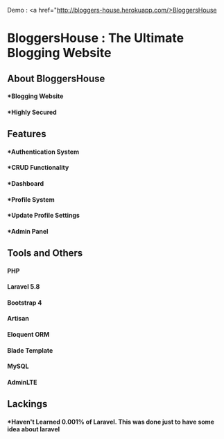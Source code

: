Demo : <a href="http://bloggers-house.herokuapp.com/>BloggersHouse</a>

# BloggersHouse : The Ultimate Blogging Website

## About BloggersHouse        
#### *Blogging Website        
#### *Highly Secured        
        
## Features       
#### *Authentication System      
#### *CRUD Functionality        
#### *Dashboard   
#### *Profile System
#### *Update Profile Settings
#### *Admin Panel

## Tools and Others
#### PHP
#### Laravel 5.8
#### Bootstrap 4
#### Artisan
#### Eloquent ORM
#### Blade Template
#### MySQL
#### AdminLTE

         
## Lackings             
#### *Haven't Learned 0.001% of Laravel. This was done just to have some idea about laravel   
